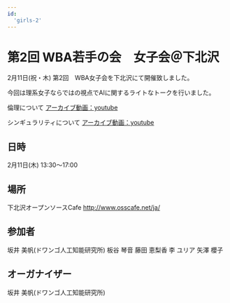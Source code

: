 ```yaml
---
id:
  'girls-2'
---
```


# 第2回 WBA若手の会　女子会＠下北沢

2月11日(祝・木) 第2回　WBA女子会を下北沢にて開催致しました。

今回は理系女子ならではの視点でAIに関するライトなトークを行いました。

倫理について
[アーカイブ動画：youtube](https://www.youtube.com/watch?v=3f5OQ-Or48E)

シンギュラリティについて
[アーカイブ動画：youtube](https://www.youtube.com/watch?v=mW_QZfxDZUQ)


## 日時
2月11日(木) 13:30～17:00

## 場所
下北沢オープンソースCafe
http://www.osscafe.net/ja/

## 参加者
坂井 美帆(ドワンゴ人工知能研究所)
板谷 琴音
藤田 恵梨香
李 ユリア
矢澤 櫻子

## オーガナイザー
坂井 美帆(ドワンゴ人工知能研究所)
